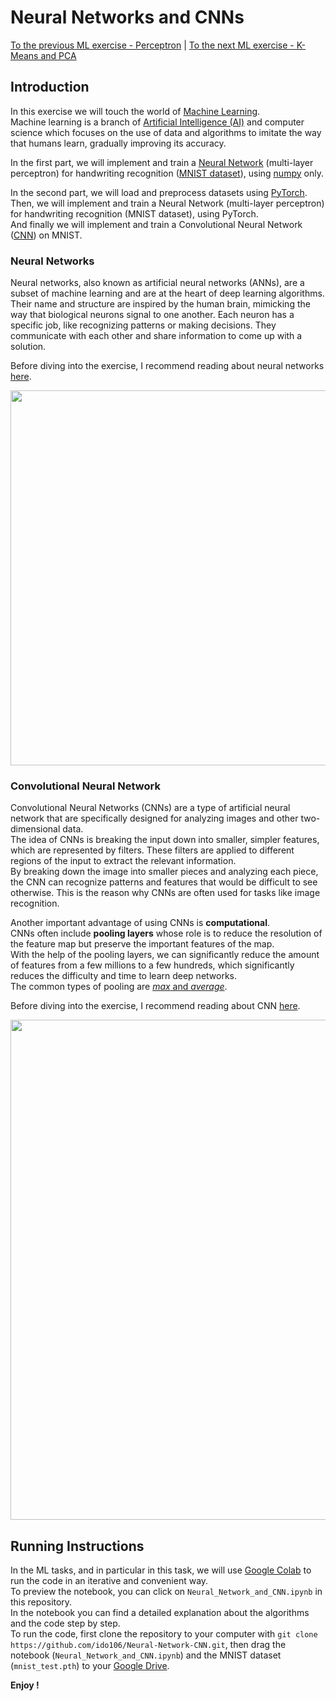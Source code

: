 # Neural Networks and CNNs 
[To the previous ML exercise - Perceptron](https://github.com/ido106/Perceptron) | [To the next ML exercise - K-Means and PCA](https://github.com/ido106/KMeans-PCA)
## Introduction
In this exercise we will touch the world of [Machine Learning](https://en.wikipedia.org/wiki/Machine_learning).  
Machine learning is a branch of [Artificial Intelligence (AI)](https://en.wikipedia.org/wiki/Artificial_intelligence) and computer science which focuses on the use of data and algorithms to imitate the way that humans learn, gradually improving its accuracy.  

In the first part, we will implement and train a  [Neural Network](https://en.wikipedia.org/wiki/Artificial_neural_network)  (multi-layer perceptron) for handwriting recognition ([MNIST dataset](https://en.wikipedia.org/wiki/MNIST_database)), using  [numpy](https://numpy.org/)  only.  

In the second part, we will load and preprocess datasets using  [PyTorch](https://pytorch.org/).  
Then, we will implement and train a Neural Network (multi-layer perceptron) for handwriting recognition (MNIST dataset), using PyTorch.  
And finally we will implement and train a Convolutional Neural Network ([CNN](https://en.wikipedia.org/wiki/Convolutional_neural_network)) on MNIST.

### Neural Networks
Neural networks, also known as artificial neural networks (ANNs), are a subset of machine learning and are at the heart of deep learning algorithms. Their name and structure are inspired by the human brain, mimicking the way that biological neurons signal to one another. Each neuron has a specific job, like recognizing patterns or making decisions. They communicate with each other and share information to come up with a solution.  

Before diving into the exercise, I recommend reading about neural networks [here](https://www.ibm.com/topics/neural-networks).  
<p align="center">
  <img 
    width="600"
    src="https://1.cms.s81c.com/sites/default/files/2021-04-15/ICLH_Diagram_Batch_01_03-DeepNeuralNetwork-WHITEBG.png"
  >
</p>

### Convolutional Neural Network
Convolutional Neural Networks (CNNs) are a type of artificial neural network that are specifically designed for analyzing images and other two-dimensional data.  
The idea of CNNs is breaking the input down into smaller, simpler features, which are represented by filters. These filters are applied to different regions of the input to extract the relevant information.  
By breaking down the image into smaller pieces and analyzing each piece, the CNN can recognize patterns and features that would be difficult to see otherwise. This is the reason why CNNs are often used for tasks like image recognition.  

Another important advantage of using CNNs is **computational**.  
CNNs often include **pooling layers** whose role is to reduce the resolution of the feature map but preserve the important features of the map.  
With the help of the pooling layers, we can significantly reduce the amount of features from a few millions to a few hundreds, which significantly reduces the difficulty and time to learn deep networks.  
The common types of pooling are [*max* and *average*](https://androidkt.com/explain-pooling-layers-max-pooling-average-pooling-global-average-pooling-and-global-max-pooling/).

Before diving into the exercise, I recommend reading about CNN [here](https://towardsdatascience.com/a-comprehensive-guide-to-convolutional-neural-networks-the-eli5-way-3bd2b1164a53).  
<p align="center">
  <img 
    width="800"
    src="https://i0.wp.com/developersbreach.com/wp-content/uploads/2020/08/cnn_banner.png?fit=1200%2C564&ssl=1"
  >
</p>

## Running Instructions
In the ML tasks, and in particular in this task, we will use [Google Colab](https://colab.research.google.com/) to run the code in an iterative and convenient way.  
To preview the notebook, you can click on `Neural_Network_and_CNN.ipynb` in this repository.  
In the notebook you can find a detailed explanation about the algorithms and the code step by step.  
To run the code, first clone the repository to your computer with `git clone https://github.com/ido106/Neural-Network-CNN.git`, then drag the notebook (`Neural_Network_and_CNN.ipynb`) and the MNIST dataset (`mnist_test.pth`) to your [Google Drive](https://www.google.com/drive/).  

**Enjoy !**
